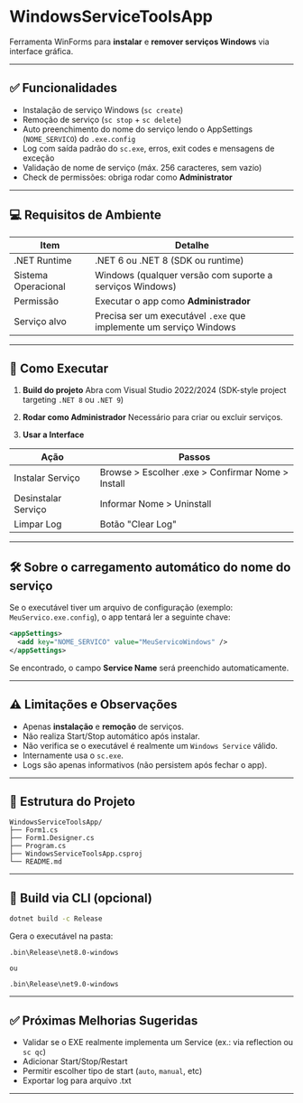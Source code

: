 # WindowsServiceToolsApp

Ferramenta WinForms para **instalar** e **remover serviços Windows** via interface gráfica.

---

## ✅ Funcionalidades

- Instalação de serviço Windows (`sc create`)
- Remoção de serviço (`sc stop` + `sc delete`)
- Auto preenchimento do nome do serviço lendo o AppSettings (`NOME_SERVICO`) do `.exe.config`
- Log com saída padrão do `sc.exe`, erros, exit codes e mensagens de exceção
- Validação de nome de serviço (máx. 256 caracteres, sem vazio)
- Check de permissões: obriga rodar como **Administrator**

---

## 💻 Requisitos de Ambiente

| Item                     | Detalhe                     |
|------------------------- |-----------------------------|
| .NET Runtime             | .NET 6 ou .NET 8 (SDK ou runtime) |
| Sistema Operacional      | Windows (qualquer versão com suporte a serviços Windows) |
| Permissão                | Executar o app como **Administrador** |
| Serviço alvo             | Precisa ser um executável `.exe` que implemente um serviço Windows |

---

## 🚀 Como Executar

1. **Build do projeto**
Abra com Visual Studio 2022/2024 (SDK-style project targeting `.NET 8` ou `.NET 9`)

2. **Rodar como Administrador**
Necessário para criar ou excluir serviços.

3. **Usar a Interface**

| Ação                      | Passos |
|---------------------------|------|
| Instalar Serviço          | Browse > Escolher .exe > Confirmar Nome > Install |
| Desinstalar Serviço       | Informar Nome > Uninstall |
| Limpar Log                | Botão "Clear Log" |

---

## 🛠️ Sobre o carregamento automático do nome do serviço

Se o executável tiver um arquivo de configuração (exemplo: `MeuServico.exe.config`), o app tentará ler a seguinte chave:

```xml
<appSettings>
  <add key="NOME_SERVICO" value="MeuServicoWindows" />
</appSettings>
```

Se encontrado, o campo **Service Name** será preenchido automaticamente.

---

## ⚠️ Limitações e Observações

- Apenas **instalação** e **remoção** de serviços.
- Não realiza Start/Stop automático após instalar.
- Não verifica se o executável é realmente um `Windows Service` válido.
- Internamente usa o `sc.exe`.
- Logs são apenas informativos (não persistem após fechar o app).

---

## 📂 Estrutura do Projeto

```
WindowsServiceToolsApp/
├── Form1.cs
├── Form1.Designer.cs
├── Program.cs
├── WindowsServiceToolsApp.csproj
└── README.md
```

---

## 🧱 Build via CLI (opcional)

```bash
dotnet build -c Release
```

Gera o executável na pasta:

```
.bin\Release\net8.0-windows

ou

.bin\Release\net9.0-windows
```

---

## ✅ Próximas Melhorias Sugeridas

- Validar se o EXE realmente implementa um Service (ex.: via reflection ou `sc qc`)
- Adicionar Start/Stop/Restart
- Permitir escolher tipo de start (`auto`, `manual`, etc)
- Exportar log para arquivo .txt

---
